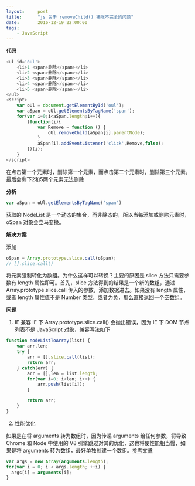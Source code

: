 ```yaml
---
layout:     post
title:      "js 关于 removeChild() 移除不完全的问题"
date:       2016-12-19 22:00:00
tags:
    - JavaScript
---
```


**代码**  

```js
<ul id='oul'>
    <li>1 <span>删除</span></li>
    <li>2 <span>删除</span></li>
    <li>3 <span>删除</span></li>
    <li>4 <span>删除</span></li>
    <li>5 <span>删除</span></li>
</ul>
<script>
    var oUl = document.getElementById('oul');
    var aSpan = oUl.getElementsByTagName('span');
    for(var i=0;i<aSpan.length;i++){
        (function(i){
            var Remove = function () {
                oUl.removeChild(aSpan[i].parentNode);   
            }
            aSpan[i].addEventListener('click',Remove,false);
        })(i);
    }
</script>
```

在点击第一个元素时，删除第一个元素，而点击第二个元素时，删除第三个元素。最后会剩下2和5两个元素无法删除
  
**分析** 

```js 
var aSpan = oUl.getElementsByTagName('span')
```

获取的 NodeList 是一个动态的集合，而非静态的，所以当每添加或删除元素时，oSpan 对象会立马变换。  


**解决方案** 

添加 

```js 
oSpan = Array.prototype.slice.call(oSpan);
// [].slice.call()
```

将元素强制转化为数组。为什么这样可以转换？主要的原因是 slice 方法只需要参数有 length 属性即可。首先，slice 方法得到的结果是一个新的数组，通过 Array.prototype.slice.call 传入的参数，添加数据进去。如果没有 length 属性，或者 length 属性值不是 Number 类型，或者为负，那么直接返回一个空数组。

**问题**

1. IE 兼容
IE 下 Array.prototype.slice.call() 会抛出错误，因为 IE 下 DOM 节点列表不是 JavaScript 对象，兼容写法如下  

```js
function nodeListToArray(list) {
    var arr,len;
    try {
        arr = [].slice.call(list);
        return arr;
    } catch(err) {
        arr = [],len = list.length;
        for(var i=0; i<len; i++) {
            arr.push(list[i]);
        }

        return arr;
    }
}
```

2. 性能优化  

如果是在将 arguments 转为数组时，因为传递 arguments 给任何参数，将导致 Chrome 和 Node 中使用的 V8 引擎跳过对其的优化，这也将使性能相当慢，如果是将 arguments 转为数组，最好单独创建一个数组。<a href="http://www.jstips.co/zh_cn/javascript/avoid-modifying-or-passing-arguments-into-other-functions-it-kills-optimization/" target="_blank">参考文章</a> 

```js
var args = new Array(arguments.length);
for(var i = 0; i < args.length; ++i) {
  args[i] = arguments[i];
}
```


